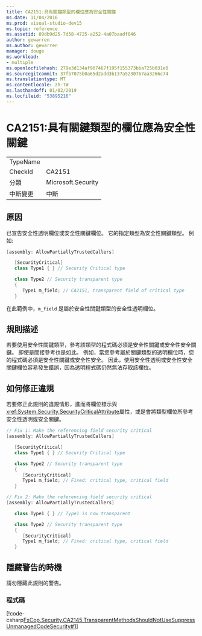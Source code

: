 ```yaml
---
title: CA2151:具有關鍵類型的欄位應為安全性關鍵
ms.date: 11/04/2016
ms.prod: visual-studio-dev15
ms.topic: reference
ms.assetid: 09db9d25-7d58-4725-a252-4a07baadf046
author: gewarren
ms.author: gewarren
manager: douge
ms.workload:
- multiple
ms.openlocfilehash: 279e3d134af967467f195f155373bba725b031e0
ms.sourcegitcommit: 37fb7075b0a65d2add3b137a5230767aa3266c74
ms.translationtype: MT
ms.contentlocale: zh-TW
ms.lasthandoff: 01/02/2019
ms.locfileid: "53895216"
---
```

# <a name="ca2151-fields-with-critical-types-should-be-security-critical"></a>CA2151:具有關鍵類型的欄位應為安全性關鍵

|||
|-|-|
|TypeName||
|CheckId|CA2151|
|分類|Microsoft.Security|
|中斷變更|中斷|

## <a name="cause"></a>原因

已宣告安全性透明欄位或安全性關鍵欄位。 它的指定類型為安全性關鍵類型。 例如: 

```csharp
[assembly: AllowPartiallyTrustedCallers]

   [SecurityCritical]
   class Type1 { } // Security Critical type

   class Type2 // Security transparent type
   {
      Type1 m_field; // CA2151, transparent field of critical type
   }
```

在此範例中，`m_field` 是屬於安全性關鍵類型的安全性透明欄位。

## <a name="rule-description"></a>規則描述

若要使用安全性關鍵類型，參考該類型的程式碼必須是安全性關鍵或安全性安全關鍵。 即使是間接參考也是如此。 例如，當您參考屬於關鍵類型的透明欄位時，您的程式碼必須是安全性關鍵或安全性安全。 因此，使用安全性透明或安全性安全關鍵欄位容易發生錯誤，因為透明程式碼仍然無法存取該欄位。

## <a name="how-to-fix-violations"></a>如何修正違規

若要修正此規則的違規情形，進而將欄位標示與<xref:System.Security.SecurityCriticalAttribute>屬性，或是會將類型欄位所參考安全性透明或安全關鍵。

```csharp
// Fix 1: Make the referencing field security critical
[assembly: AllowPartiallyTrustedCallers]

   [SecurityCritical]
   class Type1 { } // Security Critical type

   class Type2 // Security transparent type
   {
      [SecurityCritical]
      Type1 m_field; // Fixed: critical type, critical field
   }

// Fix 2: Make the referencing field security critical
[assembly: AllowPartiallyTrustedCallers]

   class Type1 { } // Type1 is now transparent

   class Type2 // Security transparent type
   {
      [SecurityCritical]
      Type1 m_field; // Fixed: critical type, critical field
   }
```

## <a name="when-to-suppress-warnings"></a>隱藏警告的時機

請勿隱藏此規則的警告。

### <a name="code"></a>程式碼

[!code-csharp[FxCop.Security.CA2145.TransparentMethodsShouldNotUseSuppressUnmanagedCodeSecurity#1](../code-quality/codesnippet/CSharp/ca2151-fields-with-critical-types-should-be-security-critical_1.cs)]